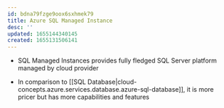 ```yaml
---
id: bdna79fzge9oox6sxhmek79
title: Azure SQL Managed Instance
desc: ''
updated: 1655144340145
created: 1655131506141
---
```


* SQL Managed Instances provides fully fledged SQL Server platform managed by cloud provider

* In comparison to [[SQL Database|cloud-concepts.azure.services.database.azure-sql-database]], it is more pricer but has more capabilities and features


